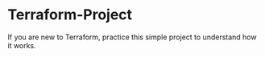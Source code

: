 # Terraform-Project
If you are new to Terraform, practice this simple project to understand how it works.
